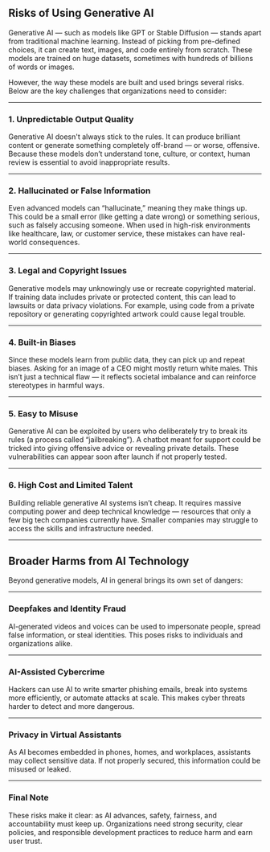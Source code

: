 ## Risks of Using Generative AI

Generative AI — such as models like GPT or Stable Diffusion — stands apart from traditional machine learning. Instead of picking from pre-defined choices, it can create text, images, and code entirely from scratch. These models are trained on huge datasets, sometimes with hundreds of billions of words or images.

However, the way these models are built and used brings several risks. Below are the key challenges that organizations need to consider:

---

### 1. Unpredictable Output Quality

Generative AI doesn't always stick to the rules. It can produce brilliant content or generate something completely off-brand — or worse, offensive. Because these models don’t understand tone, culture, or context, human review is essential to avoid inappropriate results.

---

### 2. Hallucinated or False Information

Even advanced models can “hallucinate,” meaning they make things up. This could be a small error (like getting a date wrong) or something serious, such as falsely accusing someone. When used in high-risk environments like healthcare, law, or customer service, these mistakes can have real-world consequences.

---

### 3. Legal and Copyright Issues

Generative models may unknowingly use or recreate copyrighted material. If training data includes private or protected content, this can lead to lawsuits or data privacy violations. For example, using code from a private repository or generating copyrighted artwork could cause legal trouble.

---

### 4. Built-in Biases

Since these models learn from public data, they can pick up and repeat biases. Asking for an image of a CEO might mostly return white males. This isn’t just a technical flaw — it reflects societal imbalance and can reinforce stereotypes in harmful ways.

---

### 5. Easy to Misuse

Generative AI can be exploited by users who deliberately try to break its rules (a process called “jailbreaking”). A chatbot meant for support could be tricked into giving offensive advice or revealing private details. These vulnerabilities can appear soon after launch if not properly tested.

---

### 6. High Cost and Limited Talent

Building reliable generative AI systems isn’t cheap. It requires massive computing power and deep technical knowledge — resources that only a few big tech companies currently have. Smaller companies may struggle to access the skills and infrastructure needed.

---

## Broader Harms from AI Technology

Beyond generative models, AI in general brings its own set of dangers:

---

### Deepfakes and Identity Fraud

AI-generated videos and voices can be used to impersonate people, spread false information, or steal identities. This poses risks to individuals and organizations alike.

---

### AI-Assisted Cybercrime

Hackers can use AI to write smarter phishing emails, break into systems more efficiently, or automate attacks at scale. This makes cyber threats harder to detect and more dangerous.

---

### Privacy in Virtual Assistants

As AI becomes embedded in phones, homes, and workplaces, assistants may collect sensitive data. If not properly secured, this information could be misused or leaked.

---

### Final Note

These risks make it clear: as AI advances, safety, fairness, and accountability must keep up. Organizations need strong security, clear policies, and responsible development practices to reduce harm and earn user trust.
